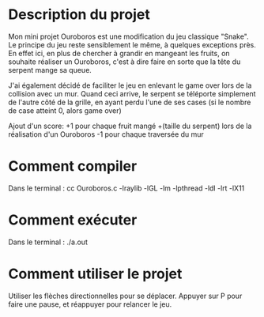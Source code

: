 # Description du projet

Mon mini projet Ouroboros est une modification du jeu classique "Snake".
Le principe du jeu reste sensiblement le même, à quelques exceptions près. 
En effet ici, en plus de chercher à grandir en mangeant les fruits, on souhaite réaliser un Ouroboros, c'est à dire faire en sorte que la tête du serpent mange sa queue.

J'ai également décidé de faciliter le jeu en enlevant le game over lors de la collision avec un mur.
Quand ceci arrive, le serpent se téléporte simplement de l'autre côté de la grille, en ayant perdu l'une de ses cases (si le nombre de case atteint 0, alors game over)

Ajout d'un score: 
	+1 pour chaque fruit mangé
	+(taille du serpent) lors de la réalisation d'un Ouroboros
	-1 pour chaque traversée du mur
	
# Comment compiler
Dans le terminal : 
cc Ouroboros.c -lraylib -lGL -lm -lpthread -ldl -lrt -lX11

# Comment exécuter
Dans le terminal :
./a.out

# Comment utiliser le projet
Utiliser les flèches directionnelles pour se déplacer.
Appuyer sur P pour faire une pause, et réappuyer pour relancer le jeu.

